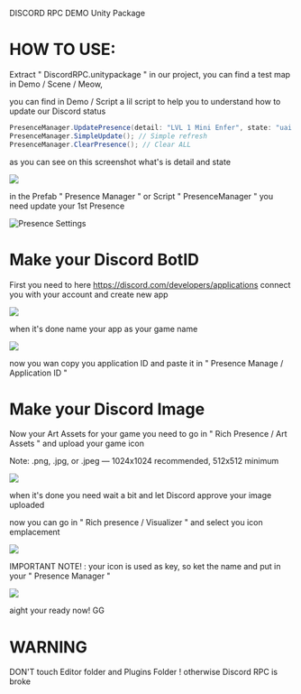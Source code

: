 DISCORD RPC DEMO Unity Package

# HOW TO USE:
Extract " DiscordRPC.unitypackage " in our project, you can find a test map in Demo / Scene / Meow,

you can find in Demo / Script a lil script to help you to understand how to update our Discord status

```cs
PresenceManager.UpdatePresence(detail: "LVL 1 Mini Enfer", state: "uai uai je test"); //to update
PresenceManager.SimpleUpdate(); // Simple refresh
PresenceManager.ClearPresence(); // Clear ALL 
```
as you can see on this screenshot what's is detail and state 

![](https://cdn.discordapp.com/attachments/877432819746488380/889125206109614130/unknown.png)

in the Prefab " Presence Manager " or Script " PresenceManager " you need update your 1st Presence

![Presence Settings](https://cdn.discordapp.com/attachments/877432819746488380/889123144558850108/unknown.png)

# Make your Discord BotID

First you need to here https://discord.com/developers/applications connect you with your account and create new app

![](https://cdn.discordapp.com/attachments/877432819746488380/889124001983643698/unknown.png)

when it's done name your app as your game name 

![](https://cdn.discordapp.com/attachments/877432819746488380/889124477881970718/unknown.png)

now you wan copy you application ID and paste it in " Presence Manage / Application ID "


# Make your Discord Image

Now your Art Assets for your game you need to go in " Rich Presence / Art Assets " and upload your game icon 

Note: .png, .jpg, or .jpeg — 1024x1024 recommended, 512x512 minimum

![](https://cdn.discordapp.com/attachments/877432819746488380/889126395907813376/unknown.png)

when it's done you need wait a bit and let Discord approve your image uploaded

now you can go in " Rich presence / Visualizer " and select you icon emplacement 

![](https://cdn.discordapp.com/attachments/877432819746488380/889127293639856128/unknown.png)

IMPORTANT NOTE! : your icon is used as key, so ket the name and put in your " Presence Manager " 

![](https://cdn.discordapp.com/attachments/877432819746488380/889128459908042802/unknown.png)

aight your ready now! GG


# WARNING
DON'T touch Editor folder and Plugins Folder ! otherwise Discord RPC is broke